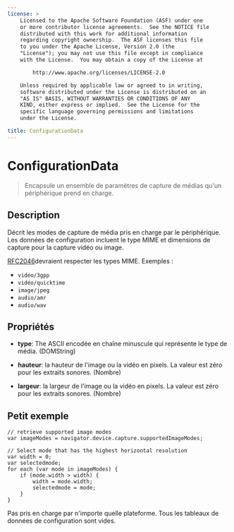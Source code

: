 ```yaml
---
license: >
    Licensed to the Apache Software Foundation (ASF) under one
    or more contributor license agreements.  See the NOTICE file
    distributed with this work for additional information
    regarding copyright ownership.  The ASF licenses this file
    to you under the Apache License, Version 2.0 (the
    "License"); you may not use this file except in compliance
    with the License.  You may obtain a copy of the License at

        http://www.apache.org/licenses/LICENSE-2.0

    Unless required by applicable law or agreed to in writing,
    software distributed under the License is distributed on an
    "AS IS" BASIS, WITHOUT WARRANTIES OR CONDITIONS OF ANY
    KIND, either express or implied.  See the License for the
    specific language governing permissions and limitations
    under the License.

title: ConfigurationData
---
```


# ConfigurationData

> Encapsule un ensemble de paramètres de capture de médias qu'un périphérique prend en charge.

## Description

Décrit les modes de capture de média pris en charge par le périphérique. Les données de configuration incluent le type MIME et dimensions de capture pour la capture vidéo ou image.

[RFC2046][1]devraient respecter les types MIME. Exemples :

 [1]: http://www.ietf.org/rfc/rfc2046.txt

*   `vidéo/3gpp`
*   `vidéo/quicktime`
*   `image/jpeg`
*   `audio/amr`
*   `audio/wav`

## Propriétés

*   **type**: The ASCII encodée en chaîne minuscule qui représente le type de média. (DOMString)

*   **hauteur**: la hauteur de l'image ou la vidéo en pixels. La valeur est zéro pour les extraits sonores. (Nombre)

*   **largeur**: la largeur de l'image ou la vidéo en pixels. La valeur est zéro pour les extraits sonores. (Nombre)

## Petit exemple

    // retrieve supported image modes
    var imageModes = navigator.device.capture.supportedImageModes;
    
    // Select mode that has the highest horizontal resolution
    var width = 0;
    var selectedmode;
    for each (var mode in imageModes) {
        if (mode.width > width) {
            width = mode.width;
            selectedmode = mode;
        }
    }
    

Pas pris en charge par n'importe quelle plateforme. Tous les tableaux de données de configuration sont vides.